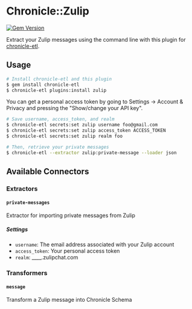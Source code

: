 # Chronicle::Zulip
[![Gem Version](https://badge.fury.io/rb/chronicle-zulip.svg)](https://badge.fury.io/rb/chronicle-zulip)

Extract your Zulip messages using the command line with this plugin for [chronicle-etl](https://github.com/chronicle-app/chronicle-etl).

## Usage

```sh
# Install chronicle-etl and this plugin
$ gem install chronicle-etl
$ chronicle-etl plugins:install zulip
```

You can get a personal access token by going to Settings -> Account & Privacy and pressing the "Show/change your API key".

```sh
# Save username, access_token, and realm
$ chronicle-etl secrets:set zulip username foo@gmail.com
$ chronicle-etl secrets:set zulip access_token ACCESS_TOKEN
$ chronicle-etl secrets:set zulip realm foo

# Then, retrieve your private messages
$ chronicle-etl --extractor zulip:private-message --loader json
```

## Available Connectors
### Extractors

#### `private-messages`

Extractor for importing private messages from Zulip

##### Settings

- `username`: The email address associated with your Zulip account
- `access_token`: Your personal access token
- `realm`: ____.zulipchat.com

### Transformers

#### `message`

Transform a Zulip message into Chronicle Schema
